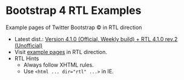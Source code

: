 # Bootstrap 4 RTL Examples
Example pages of Twitter Bootstrap &copy; in RTL direction
- Latest dist.: [Version 4.1.0 (Official, Weekly build) + RTL 4.1.0 rev.2 (Unofficial)](https://perseusthegreat.github.io/bs4rtl-examples/archive/bootstrap-4.1.0-plus-rtl-rev.2-dist.zip)
- Visit [example pages](https://perseusthegreat.github.io/bs4rtl-examples/) in RTL direction.
- RTL Hints
  - Always follow XHTML rules.
  - Use `<html ... dir="rtl" ...>` in IE.